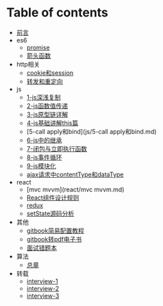 
# Table of contents

* [前言](README.md)
* es6
  * [promise](es6/promise.md)
  * [箭头函数](es6/箭头函数.md)
* http相关
  * [cookie和session](http相关/cookie和session.md)
  * [转发和重定向](http相关/转发和重定向.md)
* js
  * [1-js深浅复制](js/1-js深浅复制.md)
  * [2-js函数值传递](js/2-js函数值传递.md)
  * [3-js原型链详解](js/3-js原型链详解.md)
  * [4-js基础讲解this篇](js/4-js基础讲解this篇.md)
  * [5-call apply和bind](js/5-call apply和bind.md)
  * [6-js中的继承](js/6-js中的继承.md)
  * [7-闭包与立即执行函数](js/7-闭包与立即执行函数.md)
  * [8-js事件循环](js/8-js事件循环.md)
  * [9-js模块化](js/9-js模块化.md)
  * [ajax请求中contentType和dataType](js/ajax请求中contentType和dataType.md)
* react
  * [mvc mvvm](react/mvc mvvm.md)
  * [React组件设计规则](react/React组件设计规则.md)
  * [redux](react/redux.md)
  * [setState源码分析](react/setState源码分析.md)
* 其他
  * [gitbook简易配置教程](其他/gitbook简易配置教程.md)
  * [gitbook转pdf电子书](其他/gitbook转pdf电子书.md)
  * [面试错题本](其他/面试错题本.md)
* 算法
  * [总章](算法/总章.md)
* 转载
  * [interview-1](转载/interview-1.md)
  * [interview-2](转载/interview-2.md)
  * [interview-3](转载/interview-3.md)